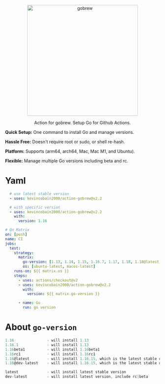 <p align="center">
  <a href="https://github.com/kevincobain2000/gobrew">
    <img alt="gobrew" src="https://imgur.com/09fGpKY.png" width="360">
  </a>
</p>
<p align="center">
  Action for gobrew.
  Setup Go for Github Actions.
</p>

**Quick Setup:** One command to install Go and manage versions.

**Hassle Free:** Doesn't require root or sudo, or shell re-hash.

**Platform:** Supports (arm64, arch64, Mac, Mac M1, and Ubuntu).

**Flexible:** Manage multiple Go versions including beta and rc.


# Yaml


```yaml
  # use latest stable version
  - uses: kevincobain2000/action-gobrew@v2.2
```

```yaml
  # with specific version
  - uses: kevincobain2000/action-gobrew@v2.2
    with:
      version: 1.16
```

```yaml
# On Matrix
on: [push]
name: CI
jobs:
  test:
    strategy:
      matrix:
        go-version: [1.13, 1.14, 1.15, 1.16.7, 1.17, 1.18, 1.18@latest, 1.19beta1, 1.19@dev-latest, latest, dev-latest]
        os: [ubuntu-latest, macos-latest]
    runs-on: ${{ matrix.os }}
    steps:
      - uses: actions/checkout@v2
      - uses: kevincobain2000/action-gobrew@v2.2
        with:
          version: ${{ matrix.go-version }}

      - name: Go
        run: go version
```

# About `go-version`


```js
1.16               - will install 1.13
1.16.1             - will install 1.13
1.16beta1          - will install 1.16beta1
1.16rc1            - will install 1.16rc1
1.16@latest        - will install 1.16.15, which is the latest stable on 1.16
1.16@dev-latest    - will install 1.16.15, which is the latest stable on 1.16

latest             - will install latest stable version
dev-latest         - will install latest version, include rc|beta
```